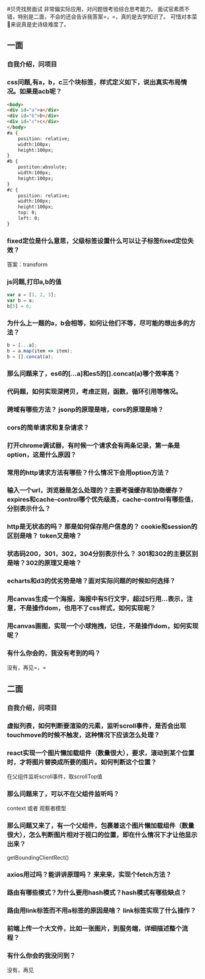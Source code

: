 #贝壳找房面试
非常偏实际应用，对问题很考验综合思考能力。
面试官素质不错，特别是二面，不会的还会告诉我答案=，=，真的是去学知识了。
可惜对本菜🐔来说真是史诗级难度了。

## 一面

### 自我介绍，问项目

### css问题,有a，b，c三个块标签，样式定义如下，说出真实布局情况。如果是acb呢？
```html
<body>
<div id="a">a</div>
<div id="b">b</div>
<div id="c">c</div>
</body>
#a {
    position: relative;
    width:100px;
    height:100px;
}
#b {
    postiton:absolute;
    width:100px;
    height:100px;
}
#c {
    position: relative;
    width:100px;
    height:100px;
    top: 0;
    left: 0;
}
```

### fixed定位是什么意思，父级标签设置什么可以让子标签fixed定位失效？
答案：transform

### js问题,打印a,b的值
```javascript
var a = [1, 2, 3];
var b = a;
b[5] = 6;
```
### 为什么上一题的a，b会相等，如何让他们不等，尽可能的想出多的方法？
```javascript
b = [...a];
b = a.map(item => item);
b = [].concat(a);
```

### 那么问题来了，es6的[...a]和es5的[].concat(a)哪个效率高？

### 代码题，如何实现深拷贝，考虑正则，函数，循环引用等情况。

### 跨域有哪些方法？ jsonp的原理是啥，cors的原理是啥？

### cors的简单请求和复杂请求？

### 打开chrome调试器，有时候一个请求会有两条记录，第一条是option，这是什么原因？

### 常用的http请求方法有哪些？什么情况下会用option方法？

### 输入一个url，浏览器是怎么处理的？主要考强缓存和协商缓存？expires和cache-control哪个优先级高，cache-control有哪些值，分别表示什么？

### http是无状态的吗？ 那是如何保存用户信息的？ cookie和session的区别是啥？ token又是啥？

### 状态码200，301，302，304分别表示什么？ 301和302的主要区别是啥？302的原理又是啥？

### echarts和d3的优劣势是啥？面对实际问题的时候如何选择？

### 用canvas生成一个海报，海报中有5行文字，超过5行用...表示，注意，不是操作dom，也用不了css样式，如何实现呢？

### 用canvas画图，实现一个小球拖拽，记住，不是操作dom，如何实现呢？

### 有什么你会的，我没有考到的吗？
没有，再见=，=


## 二面

### 自我介绍，问项目

### 虚拟列表，如何判断要渲染的元素，监听scroll事件，是否会出现touchmove的时候不触发，这种情况下应该怎么处理？

### react实现一个图片懒加载组件（数量很大），要求，滚动到某个位置时，才将图片替换成所要的图片。如何判断这个位置？
在父组件监听scroll事件，取scrollTop值

### 那么问题来了，可以不在父组件监听吗？
context 或者 观察者模型

### 那么问题又来了，有一个父组件，包裹着这个图片懒加载组件（数量很大），怎么判断图片相对于视口的位置，即在什么情况下才让他显示出来？
getBoundingClientRect()

### axios用过吗？能讲讲原理吗？ 来来来，实现个fetch方法？

### 路由有哪些模式？为什么要用hash模式？hash模式有哪些缺点？ 

### 路由用link标签而不用a标签的原因是啥？ link标签实现了什么操作？

### 前端上传一个大文件，比如一张图片，到服务端，详细描述整个流程？

### 有什么你会的我没问到？
没有，再见

